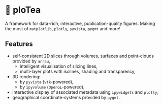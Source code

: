 # :leaves: ploTea 

A framework for data-rich, interactive, publication-quality figures. Making the most of `matplotlib`, `plotly`, `pyvista`, `pygmt` and more!

## Features
- self-consistent 2D slices through volumes, surfaces and point-clouds provided by `arrau`,
  - intelligent visualisation of slicing lines,
  - multi-layer plots with isolines, shading and transparency,
- 3D rendering:
  - by `pyvista` (`vtk`-powered),
  - by `ipyvolume` (`OpenGL`-powered), 
- interactive display of associated metadata using `ipywidgets` and `plotly`,
- geographical coordinate-systems provided by `pygmt`.
